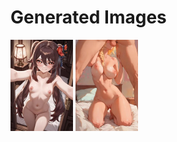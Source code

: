 # Generated Images



<img src="2025_09_15_01_thumb.webp" width="100"/> <img src="2025_09_15_02_thumb.webp" width="100"/>